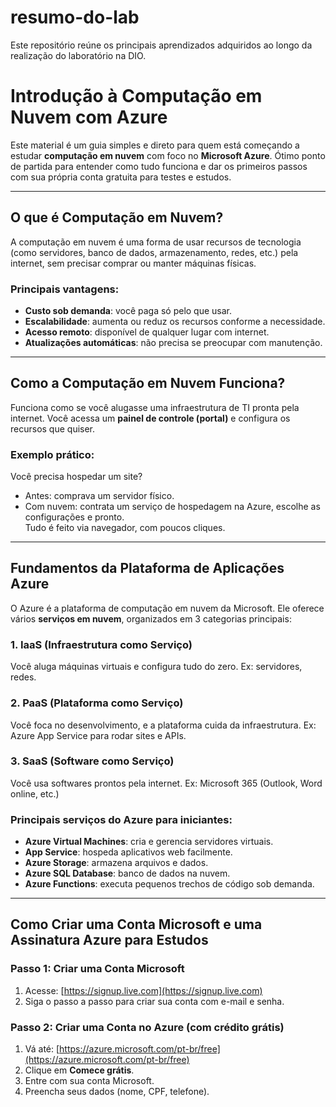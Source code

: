 # resumo-do-lab
Este repositório reúne os principais aprendizados adquiridos ao longo da realização do laboratório na DIO.

# Introdução à Computação em Nuvem com Azure

Este material é um guia simples e direto para quem está começando a estudar **computação em nuvem** com foco no **Microsoft Azure**. 
Ótimo ponto de partida para entender como tudo funciona e dar os primeiros passos com sua própria conta gratuita para testes e estudos.

---

## O que é Computação em Nuvem?

A computação em nuvem é uma forma de usar recursos de tecnologia (como servidores, banco de dados, armazenamento, redes, etc.) pela internet, sem precisar comprar ou manter máquinas físicas.

### Principais vantagens:
- **Custo sob demanda**: você paga só pelo que usar.
- **Escalabilidade**: aumenta ou reduz os recursos conforme a necessidade.
- **Acesso remoto**: disponível de qualquer lugar com internet.
- **Atualizações automáticas**: não precisa se preocupar com manutenção.

---

## Como a Computação em Nuvem Funciona?

Funciona como se você alugasse uma infraestrutura de TI pronta pela internet. Você acessa um **painel de controle (portal)** e configura os recursos que quiser.

### Exemplo prático:
Você precisa hospedar um site?  
- Antes: comprava um servidor físico.
- Com nuvem: contrata um serviço de hospedagem na Azure, escolhe as configurações e pronto.  
Tudo é feito via navegador, com poucos cliques.

---

## Fundamentos da Plataforma de Aplicações Azure

O Azure é a plataforma de computação em nuvem da Microsoft. Ele oferece vários **serviços em nuvem**, organizados em 3 categorias principais:

### 1. **IaaS** (Infraestrutura como Serviço)
Você aluga máquinas virtuais e configura tudo do zero. Ex: servidores, redes.

### 2. **PaaS** (Plataforma como Serviço)
Você foca no desenvolvimento, e a plataforma cuida da infraestrutura. Ex: Azure App Service para rodar sites e APIs.

### 3. **SaaS** (Software como Serviço)
Você usa softwares prontos pela internet. Ex: Microsoft 365 (Outlook, Word online, etc.)

### Principais serviços do Azure para iniciantes:
- **Azure Virtual Machines**: cria e gerencia servidores virtuais.
- **App Service**: hospeda aplicativos web facilmente.
- **Azure Storage**: armazena arquivos e dados.
- **Azure SQL Database**: banco de dados na nuvem.
- **Azure Functions**: executa pequenos trechos de código sob demanda.

---

## Como Criar uma Conta Microsoft e uma Assinatura Azure para Estudos

### Passo 1: Criar uma Conta Microsoft
1. Acesse: [https://signup.live.com](https://signup.live.com)
2. Siga o passo a passo para criar sua conta com e-mail e senha.

### Passo 2: Criar uma Conta no Azure (com crédito grátis)
1. Vá até: [https://azure.microsoft.com/pt-br/free](https://azure.microsoft.com/pt-br/free)
2. Clique em **Comece grátis**.
3. Entre com sua conta Microsoft.
4. Preencha seus dados (nome, CPF, telefone).
